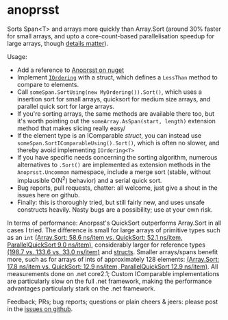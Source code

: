 # anoprsst
Sorts Span&lt;T> and arrays more quickly than Array.Sort (around 30% faster for small arrays, and upto a core-count-based parallelisation speedup for large arrays, though [details matter](https://github.com/EamonNerbonne/anoprsst/blob/master/results.txt)).

Usage:  

 - Add a reference to [Anoprsst on nuget](https://www.nuget.org/packages/Anoprsst/)
 - Implement [`IOrdering`](https://github.com/EamonNerbonne/anoprsst/blob/4c77b32169606074840a37024bd7fbd46ea62055/src/Anorpsst/OrderedAlgorithms.cs#L8)
with a struct, which defines a `LessThan` method to compare to elements.
 - Call `someSpan.SortUsing(new MyOrdering()).Sort()`, which uses a insertion sort for small arrays, quicksort for medium size arrays, and parallel quick sort for large arrays.
 - If you're sorting arrays, the same methods are available there too, but it's worth pointing out the `someArray.AsSpan(start, length)` extension method that makes
   slicing really easy/
 - If the element type is an IComparable *struct*, you can instead use `someSpan.SortIComparableUsing().Sort()`, which is often no slower, and thereby avoid implementing `IOrdering<T>`
 - If you have specific needs concerning the sorting algorithm, numerous alternatives to `.Sort()` are implemented as extension 
   methods in the `Anoprsst.Uncommon` namespace, include a merge sort (stable, without implausible O(N<sup>2</sup>) behavior) and a serial quick sort.
 - Bug reports, pull requests, chatter: all welcome, just give a shout in the issues here on github.
 - Finally: this is thoroughly tried, but still fairly new, and uses unsafe constructs heavily. Nasty bugs are a possibility; use at your own risk.
 
 
In terms of performance: Anorpsst's QuickSort outperforms Array.Sort in all cases I tried.  The difference is small for large arrays of primitive types such as an `int` [(Array.Sort: 58.6 ns/item vs. QuickSort: 52.1 ns/item, ParallelQuickSort 9.0 ns/item)](https://github.com/EamonNerbonne/anoprsst/blob/master/results.txt#L672), considerably larger for reference types [(198.7 vs. 133.6 vs. 33.0 ns/item)](https://github.com/EamonNerbonne/anoprsst/blob/master/results.txt#L600) and [structs](https://github.com/EamonNerbonne/anoprsst/blob/master/results.txt#L588).  Smaller arrays/spans benefit more, such as for arrays of ints of approximately 128 elements: [(Array.Sort: 17.8 ns/item vs. QuickSort: 12.9 ns/item, ParallelQuickSort 12.9 ns/item)](https://github.com/EamonNerbonne/anoprsst/blob/master/results.txt#L139).  All measurements done on .net core2.1; Custom IComparable implementations are particularly slow on the full .net framework, making the performance advantages particularly stark on the .net framework.

Feedback; PRs; bug reports; questions or plain cheers & jeers: please post in the [issues on github](https://github.com/EamonNerbonne/anoprsst/issues).
